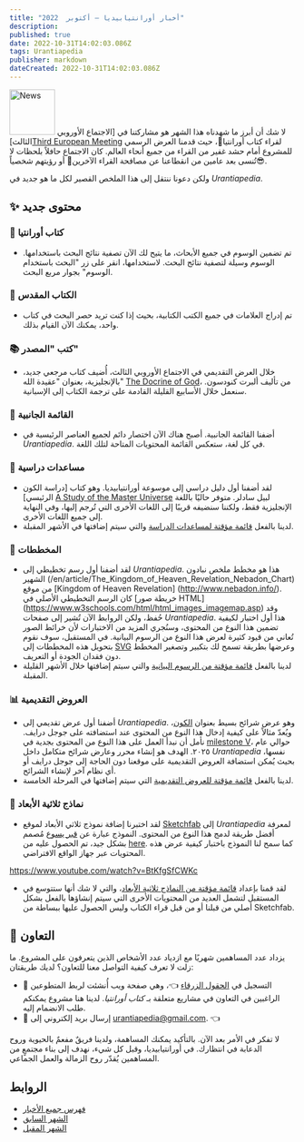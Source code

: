 ```yaml
---
title: "أخبار أورانتيابيديا — أكتوبر  2022"
description:
published: true
date: 2022-10-31T14:02:03.086Z
tags: Urantiapedia
publisher: markdown
dateCreated: 2022-10-31T14:02:03.086Z
---
```


<img src="/_assets/svg/icon-news.svg" alt="News" style="width: 80px;"> لا شك أن أبرز ما شهدناه هذا الشهر هو مشاركتنا في [الاجتماع الأوروبي الثالث][Third European Meeting](https://aue.urantia-association.org/iii-encuentro-europeo-de-lectores-de-el-libro-de-urantia/) لقراء كتاب أورانتيا:blue_book:، حيث قدمنا ​​العرض الرسمي للمشروع أمام حشد غفير من القراء من جميع أنحاء العالم. كان الاجتماع حافلاً بلحظات لا تُنسى بعد عامين من انقطاعنا عن مصافحة القراء الآخرين:wave: أو رؤيتهم شخصياً:sunglasses:.

ولكن دعونا ننتقل إلى هذا الملخص القصير لكل ما هو جديد في _Urantiapedia_.

## :sparkles: محتوى جديد

### :blue_book: كتاب أورانتيا

- تم تضمين الوسوم في جميع الأبحاث، ما يتيح لك الآن تصفية نتائج البحث باستخدامها. الوسوم وسيلة لتصفية نتائج البحث. لاستخدامها، انقر على زر "البحث باستخدام الوسوم" بجوار مربع البحث.

### :closed_book: الكتاب المقدس

- تم إدراج العلامات في جميع الكتب الكتابية، بحيث إذا كنت تريد حصر البحث في كتاب واحد، يمكنك الآن القيام بذلك.

### :books: كتب "المصدر"

- خلال العرض التقديمي في الاجتماع الأوروبي الثالث، أُضيف كتاب مرجعي جديد، بالإنجليزية، بعنوان "عقيدة الله" [The Docrine of God](/en/book/Albert_C_Knudson/The_Doctrine_of_God)، من تأليف ألبرت كنودسون. سنعمل خلال الأسابيع القليلة القادمة على ترجمة الكتاب إلى الإسبانية.

### :date: القائمة الجانبية

- أضفنا القائمة الجانبية. أصبح هناك الآن اختصار دائم لجميع العناصر الرئيسية في _Urantiapedia_. في كل لغة، ستعكس القائمة المحتويات المتاحة لتلك اللغة.

### :notebook: مساعدات دراسية

- لقد أضفنا أول دليل دراسي إلى موسوعة أورانتيابيديا. وهو كتاب [دراسة الكون الرئيسي] [A Study of the Master Universe](/en/article/William_S_Sadler_Jr/Study_of_the_Master_Universe) لبيل سادلر. متوفر حاليًا باللغة الإنجليزية فقط، ولكننا سنضيفه قريبًا إلى اللغات الأخرى التي تُرجم إليها، وفي النهاية إلى جميع اللغات الأخرى.
- لدينا بالفعل [قائمة مؤقتة لمساعدات الدراسة](/en/index/study_aids) والتي سيتم إضافتها في الأشهر المقبلة.

### :memo: المخططات

- لقد أضفنا أول رسم تخطيطي إلى _Urantiapedia_. هذا هو مخطط ملخص نبادون الشهير (/en/article/The_Kingdom_of_Heaven_Revelation_Nebadon_Chart) من موقع [Kingdom of Heaven Revelation] (http://www.nebadon.info/). كان الرسم التخطيطي الأصلي في [خريطة صور HTML] (https://www.w3schools.com/html/html_images_imagemap.asp) وقد حُفظ، ولكن الروابط الآن تُشير إلى صفحات _Urantiapedia_. هذا أول اختبار لكيفية تضمين هذا النوع من المحتوى، وسنُجري المزيد من الاختبارات لأن خرائط الصور تُعاني من قيود كثيرة لعرض هذا النوع من الرسوم البيانية. في المستقبل، سوف نقوم بتحويل هذه المخططات إلى [SVG](https://en.wikipedia.org/wiki/Scalable_Vector_Graphics) وعرضها بطريقة تسمح لك بتكبير وتصغير المخطط دون فقدان الجودة أو التعريف.
- لدينا بالفعل [قائمة مؤقتة من الرسوم البيانية](/ar/index/diagrams) والتي سيتم إضافتها خلال الأشهر القليلة المقبلة.

### :bar_chart: العروض التقديمية

- أضفنا أول عرض تقديمي إلى _Urantiapedia_. وهو عرض شرائح بسيط بعنوان [الكون](/ar/slides/The_Universe)، ويُعدّ مثالاً على كيفية إدخال هذا النوع من المحتوى عند استضافته على جوجل درايف. نأمل أن نبدأ العمل على هذا النوع من المحتوى بجدية في [milestone V](/ar/help/phases#milestone-v-slides)، حوالي عام ٢٠٢٥. الهدف هو إنشاء محرر وعارض شرائح متكامل داخل _Urantiapedia_ نفسها، بحيث يُمكن استضافة العروض التقديمية على موقعنا دون الحاجة إلى جوجل درايف أو أي نظام آخر لإنشاء الشرائح.
- لدينا بالفعل [قائمة مؤقتة للعروض التقديمية](/es/index/presentations) التي سيتم إضافتها في المرحلة الخامسة.

### :milky_way: نماذج ثلاثية الأبعاد

- لقد اختبرنا إضافة نموذج ثلاثي الأبعاد لموقع [Sketchfab](https://sketchfab.com) إلى _Urantiapedia_ لمعرفة أفضل طريقة لدمج هذا النوع من المحتوى. النموذج عبارة عن [قبر يسوع](/en/3dmodel/Jesus_tomb_2) مُصمم بشكل جيد، تم الحصول عليه من [here](https://sketchfab.com/3d-models/jesus-resurrection-319fbee72f7a44458d6258b4a5c0b60f). كما سمح لنا النموذج باختبار كيفية عرض هذه المحتويات عبر جهاز الواقع الافتراضي.

https://www.youtube.com/watch?v=BtKfgSfCWKc

- لقد قمنا بإعداد [قائمة مؤقتة من النماذج ثلاثية الأبعاد](/en/index/3d_models)، والتي لا شك أنها ستتوسع في المستقبل لتشمل العديد من المحتويات الأخرى التي سيتم إنشاؤها بالفعل بشكل أصلي من قبلنا أو من قبل قراء الكتاب وليس الحصول عليها ببساطة من Sketchfab.

## :blue_heart: التعاون

يزداد عدد المساهمين شهريًا مع ازدياد عدد الأشخاص الذين يتعرفون على المشروع. ما زلت لا تعرف كيفية التواصل معنا للتعاون؟ لديك طريقتان:
- :blue_heart: التسجيل في [الحقول الزرقاء](https://blue-fields.netlify.app/) :point_left:، وهي صفحة ويب أُنشئت لربط المتطوعين الراغبين في التعاون في مشاريع متعلقة بـ _كتاب أورانتيا_. لدينا هنا مشروع يمكنكم طلب الانضمام إليه.
- :love_letter: إرسال بريد إلكتروني إلى urantiapedia@gmail.com. :point_left:

لا تفكر في الأمر بعد الآن. بالتأكيد يمكنك المساهمة، ولدينا فريقٌ مفعمٌ بالحيوية وروح الدعابة في انتظارك. في أورانتيابيديا، وقبل كل شيء، نهدف إلى بناء مجتمعٍ من المساهمين يُقدّر روح الزمالة والعمل الجماعي.

## الروابط

- [فهرس جميع الأخبار](/ar/news)
- [الشهر السابق](/ar/news/2022/09)
- [الشهر المقبل](/ar/news/2022/11)